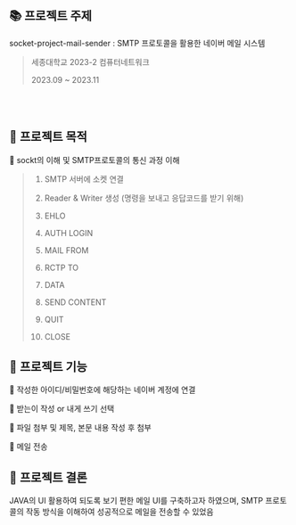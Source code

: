 ## :books: 프로젝트 주제
socket-project-mail-sender : SMTP 프로토콜을 활용한 네이버 메일 시스템

> 세종대학교 2023-2 컴퓨터네트워크
>
> 2023.09 ~ 2023.11

<br/><br/>

## 🌟 프로젝트 목적

📌 sockt의 이해 및 SMTP프로토콜의 통신 과정 이해
>  1. SMTP 서버에 소켓 연결
> 
> 2. Reader & Writer 생성 (명령을 보내고 응답코드를 받기 위해)
> 
> 3. EHLO
> 
> 4. AUTH LOGIN
> 
> 5. MAIL FROM
> 
> 6. RCTP TO
> 
> 7. DATA
> 
> 8. SEND CONTENT
> 
> 9. QUIT
> 
> 10. CLOSE

## :star2: 프로젝트 기능

📌 작성한 아이디/비밀번호에 해당하는 네이버 계정에 연결 

📌 받는이 작성 or 내게 쓰기 선택

📌 파일 첨부 및 제목, 본문 내용 작성 후 첨부

📌 메일 전송


## :star2: 프로젝트 결론

JAVA의 UI 활용하여 되도록 보기 편한 메일 UI를 구축하고자 하였으며, SMTP 프로토콜의 작동 방식을 이해하여 성공적으로 메일을 전송할 수 있었음


